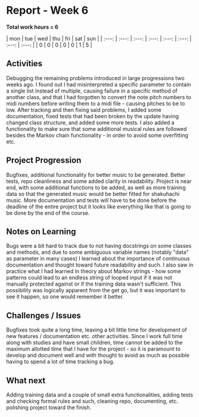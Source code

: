 # Report - Week 6

**Total work hours = 6**

| mon | tue | wed | thu | fri | sat | sun |
| :---: | :---: | :---: | :---: | :---: | :---: | :---: | :---: |
| 0 | 0 | 0 | 0 | 0 | 1 | 5 |

## Activities

Debugging the remaining problems introduced in large progressions two weeks ago. I found out I had misinterpreted a specific parameter to contain a single list instead of multiple, causing failure in a specific method of another class, and that I had forgotten to convert the note pitch numbers to midi numbers before writing them to a midi file - causing pitches to be to low.
  After tracking and then fixing said problems, I added some documentation, fixed tests that had been broken by the update having changed class structure, and added some more tests. I also added a functionality to make sure that some additional musical rules are followed besides the Markov chain functionality - in order to avoid some overfitting etc. 

## Project Progression

Bugfixes, additional functionality for better music to be generated. Better tests, repo cleanliness and some added clarity in readability. Project is near end, with some additional functions to be added, as well as more training data so that the generated music would be better fitted for shakuhachi music. More documentation and tests will have to be done before the deadline of the entire project but it looks like everything like that is going to be done by the end of the course.


## Notes on Learning

Bugs were a bit hard to track due to not having docstrings on some classes and methods, and due to some ambiguous variable names (notably "data" as parameter in many cases) I learned about the importance of continuous documentation and thought toward future readability and such. 
 I also saw in practice what I had learned in theory about Markov strings - how some patterns could lead to an endless string of looped input if it was not manually protected against or if the training data wasn't sufficient. This possibility was logically apparent from the get go, but it was important to see it happen, so one would remember it better.

## Challenges / Issues

Bugfixes took quite a long time, leaving a bit little time for development of new features / documentation etc. other activities. Since I work full time along with studies and have small children, time cannot be added to the maximum allotted time that I have for the project - so it is paramount to develop and document well and with thought to avoid as much as possible having to spend a lot of time tracking a bug.

## What next

Adding training data and a couple of small extra functionalities, adding tests and checking formal rules and such, cleaning repo, documenting, etc. polishing project toward the finish.
